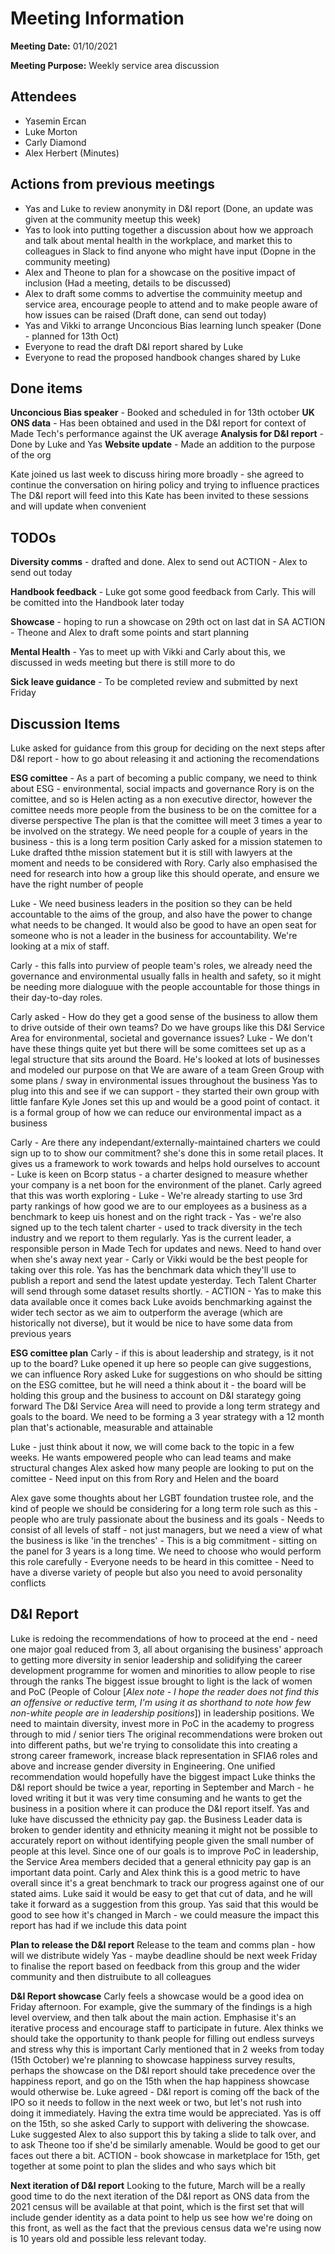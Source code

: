 # Meeting Information

**Meeting Date:** 01/10/2021

**Meeting Purpose:** Weekly service area discussion

## Attendees

- Yasemin Ercan
- Luke Morton
- Carly Diamond
- Alex Herbert (Minutes)

## Actions from previous meetings

- Yas and Luke to review anonymity in D&I report (Done, an update was given at the community meetup this week)
- Yas to look into putting together a discussion about how we approach and talk about mental health in the workplace, and market this to colleagues in Slack to find anyone who might have input (Dopne in the community meeting)
- Alex and Theone to plan for a showcase on the positive impact of inclusion (Had a meeting, details to be discussed)
- Alex to draft some comms to advertise the commuinity meetup and service area, encourage people to attend and to make people aware of how issues can be raised (Draft done, can send out today)
- Yas and Vikki to arrange Unconcious Bias learning lunch speaker (Done - planned for 13th Oct)
- Everyone to read the draft D&I report shared by Luke
- Everyone to read the proposed handbook changes shared by Luke

## Done items

**Unconcious Bias speaker** - Booked and scheduled in for 13th october
**UK ONS data** - Has been obtained and used in the D&I report for context of Made Tech's performance against the UK average
**Analysis for D&I report** - Done by Luke and Yas
**Website update** - Made an addition to the purpose of the org

Kate joined us last week to discuss hiring more broadly - she agreed to continue the conversation on hiring policy and trying to influence practices
    The D&I report will feed into this
    Kate has been invited to these sessions and will update when convenient

## TODOs

**Diversity comms** - drafted and done. Alex to send out
ACTION - Alex to send out today

**Handbook feedback** - Luke got some good feedback from Carly. This will be  comitted into the Handbook later today

**Showcase** - hoping to run a showcase on 29th oct on last dat in SA
ACTION - Theone and Alex to draft some points and start planning

**Mental Health** - Yas to meet up with Vikki and Carly about this, we discussed in weds meeting but there is still more to do

**Sick leave guidance** - To be completed review and submitted by next Friday

## Discussion Items

Luke asked for guidance from this group for deciding on the next steps after D&I report - how to go about releasing it and actioning the recomendations

**ESG comittee** - As a part of becoming a public company, we need to think about ESG - environmental, social impacts and governance
Rory is on the comittee, and so is Helen acting as a non executive director, however the comittee needs more people from the business to be on the comittee for a diverse perspective
The plan is that the comittee will meet 3 times a year to be involved on the strategy. We need people for a couple of years in the business - this is a long term position
Carly asked for a mission statemen to Luke drafted ththe mission statement but it is still with lawyers at the moment and needs to be considered with Rory.
Carly also emphasised the need for research into how a group like this should operate, and ensure we have the right number of people 

Luke - We need business leaders in the position so they can be held accountable to the aims of the group, and also have the power to change what needs to be changed. It would also be good to have an open seat for someone who is not a leader in the business for accountability. We're looking at a mix of staff.

Carly - this falls into purview of people team's roles, we already need the governance and environmental usually falls in health and safety, so it might be needing more dialoguue with the people accountable for those things in their day-to-day roles.

Carly asked - How do they get a good sense of the business to allow them to drive outside of their own teams? Do we have groups like this D&I Service Area for environmental, societal and governance issues?
Luke - We don't have these things quite yet but there will be some comittees set up as a legal structure that sits around the Board. He's looked at lots of businesses and modeled our purpose on that
We are aware of a team Green Group with some plans / sway in environmental issues throughout the business
Yas to plug into this and see if we can support - they started their own group with little fanfare Kyle Jones set this up and would be a good point of contact. it is a formal group of how we can reduce our environmental impact as a business

Carly - Are there any independant/externally-maintained charters we could sign up to to show our commitment? she's done this in some retail places. It gives us a framework to work towards and helps hold ourselves to account
    - Luke is keen on Bcorp status - a charter designed to measure whether your company is a net boon for the environment of the planet. Carly agreed that this was worth exploring
    - Luke - We're already starting to use 3rd party rankings of how good we are to our employees as a business as a benchmark to keep uis honest and on the right track
    - Yas - we're also signed up to the tech talent charter - used to track diversity in the tech industry and we report to them regularly. Yas is the current leader, a responsible person in Made Tech for updates and news. Need to hand over when she's away next year - Carly or Vikki would be the best people for taking over this role. Yas has the benchmark data which they'll use to publish a report and send the latest update yesterday. Tech Talent Charter will send through some dataset results shortly.
    - ACTION - Yas to make this data available once it comes back
    Luke avoids benchmarking against the wider tech sector as we aim to outperform the average (which are historically not diverse), but it would be nice to have some data from previous years
            

**ESG comittee plan**
Carly - if this is about leadership and strategy, is it not up to the board?
Luke opened it up here so people can give suggestions, we can influence
Rory asked Luke for suggestions on who should be sitting on the ESG comittee, but he will need a think about it - the board will be holding this group and the business to account on D&I starategy going forward
The D&I Service Area will need to provide a long term strategy and goals to the board. We need to be forming a 3 year strategy with a 12 month plan that's actionable, measurable and attainable

Luke - just think about it now, we will come back to the topic in a few weeks. He wants empowered people who can lead teams and make structural changes
Alex asked how many people are looking to put on the comittee - Need input on this from Rory and Helen and the board

Alex gave some thoughts about her LGBT foundation trustee role, and the kind of people we should be considering for a long term role such as this
    - people who are truly passionate about the business and its goals
    - Needs to consist of all levels of staff - not just managers, but we need a view of what the business is like 'in the trenches'
    - This is a big commitment - sitting on the panel for 3 years is a long time. We need to choose who would perform this role carefully
    - Everyone needs to be heard in this comittee
    - Need to have a diverse variety of people but also you need to avoid personality conflicts

## D&I Report

Luke is redoing the recommendations of how to proceed at the end - need one major goal reduced from 3, all about organising the business' approach to getting more diversity in senior leadership and solidifying the career development programme for women and minorities to allow people to rise through the ranks
The biggest issue brought to light is the lack of women and PoC (People of Colour [*Alex note - I hope the reader does not find this an offensive or reductive term, I'm using it as shorthand to note how few non-white people are in leadership positions*]) in leadership positions. We need to maintain diversity, invest more in PoC in the academy to progress through to mid / senior tiers
The original recommendations were broken out into different paths, but we're trying to consolidate this into creating a strong career framework,  increase black representation in SFIA6 roles and above and increase gender diversity in Engineering. One unified recommendation would hopefully have the biggest impact
Luke thinks the D&I report should be twice a year, reporting in September and March - he loved writing it but it was very time consuming and he wants to get the business in a position where it can produce the D&I report itself.
Yas and luke have discussed the ethnicity pay gap. the Business Leader data is broken to gender identity and ethnicity meaning it might not be possible to accurately report on without identifying people given the small number of people at this level. Since one of our goals is to improve PoC in leadership, the Service Area members decided that a general ethnicity pay gap is an important data point. Carly and Alex think this is a good metric to have overall since it's a great benchmark to track our progress against one of our stated aims. Luke said it would be easy to get that cut of data, and he will take it forward as a suggestion from this group. Yas said that this would be good to see how it's changed in March - we could measure the impact this report has had if we include this data point

**Plan to release the D&I report**
Release to the team and comms plan - how will we distribute widely
Yas - maybe deadline should be next week Friday to finalise the report based on feedback from this group and the wider community and then distruibute to all colleagues

**D&I Report showcase**
Carly feels a showcase would be a good idea on Friday afternoon. For example, give the summary of the findings is a high level overview, and then talk about the main action. Emphasise it's an iterative process and  encourage staff to participate in future. Alex thinks we should take the opportunity to thank people for filling out endless surveys and stress why this is important
Carly mentioned that in 2 weeks from today (15th October) we're planning to showcase happiness survey results, perhaps the showcase on the D&I report should take precedence over the happiness report, and go on the 15th when the hap happiness showcase would otherwise be.
Luke agreed - D&I report is coming off the back of the IPO so it needs to follow in the next week or two, but let's not rush into doing it immediately. Having the extra time would be appreciated. Yas is off on the 15th, so she asked Carly to support with delivering the showcase.
Luke suggested Alex to also support this by taking a slide to talk over, and to ask Theone too if she'd be similarly amenable. Would be good to get our faces out there a bit.
ACTION - book showcase in marketplace for 15th, get together at some point to plan the slides and who says which bit

**Next iteration of D&I report**
Looking to the future, March will be a really good time to do the next iteration of the D&I report as ONS data from the 2021 census will be available at that point, which is the first set that will include gender identity as a data point to help us see how we're doing on this front, as well as the fact that the previous census data we're using now is 10 years old and possible less relevant today.